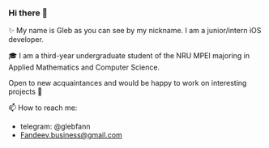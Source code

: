 ### Hi there 👋

✨ My name is Gleb as you can see by my nickname. I am a junior/intern iOS developer.

🎓 I am a third-year undergraduate student of the NRU MPEI majoring in Applied Mathematics and Computer Science.

Open to new acquaintances and would be happy to work on interesting projects 🙂

📫 How to reach me:
* telegram: @glebfann
* Fandeev.business@gmail.com

<!--
**gleb032/gleb032** is a ✨ _special_ ✨ repository because its `README.md` (this file) appears on your GitHub profile.

Here are some ideas to get you started:

- 🔭 I’m currently working on ...
- 🌱 I’m currently learning ...
- 👯 I’m looking to collaborate on ...
- 🤔 I’m looking for help with ...
- 💬 Ask me about ...
- 📫 How to reach me: ...
- 😄 Pronouns: ...
- ⚡ Fun fact: ...
-->

